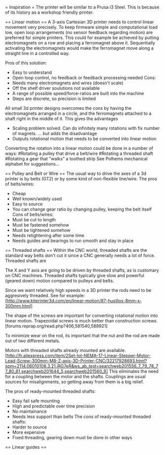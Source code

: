 = Inspiration =
The printer will be similar to a Prusa i3 Steel.
This is because of its history as a workshop friendly printer.


== Linear motion ==
A 3-axis Cartesian 3D printer needs to control linear movement very precisely.
To keep firmware simple and computational load low, open loop arrangements (no sensor feedback regarding motion) are preferred for simple printers.
This could for example be achieved by putting electromagnets on a row and placing a ferromagnet above it.
Sequentially activating the electromagnets would make the ferromagnet move along a straight line in a controlled way.

Pros of this solution:
 - Easy to understand
 - Open loop control, no feedback or feedback processing needed
Cons:
 - Needs many electromagnets and wires (doesn't scale)
 - Off the shelf driver soulutions not available
 - A range of possible speed/force-ratios are built into the machine
 - Steps are discrete, so precision is limited

All small 3d printer designs overcomes the cons by having the electromagnets arranged in a circle,
and the ferromagnets attached to a shaft right in the middle of it.
This gives the advantages
 - Scaling problem solved. Can do infinitely many rotations with fix number of magnets.
... but adds the disadvantage
 - Outputs rotational motion that needs to be converted into linear motion

Converting the rotation into a linear motion could be done in a number of ways:
#Rotating a pulley that drive a belt/wire
#Rotating a threaded shaft
#Rotating a gear that "walks" a toothed strip
See Polhems mechanical alphabet for suggestions...

== Pulley and Belt or Wire ==
The usual way to drive the axes of a 3d printer is by belts (GT2) or by some kind of non-flexible line/wire.
The pros of belts/wires:
 - Cheap
 - Well known/widely used
 - Easy to source
 - You can change gear ratio by changing pulley, keeping the belt itself
Cons of belts/wires:
 - Must be cut to length
 - Must be fastened somehow
 - Must be tightened somehow
 - Needs retightening after some time
 - Needs guides and bearings to run smooth and stay in place

== Threaded shafts ==
Within the CNC world, threaded shafts are the standard way  belts don't cut it since a CNC generally needs a lot of force.
Threaded shafts are 

The X and Y axis are going to be driven by threaded shafts, as is customary on CNC machines.
Threaded shafts typically give slow and powerful (geared down) motion compared to pulleys and belts.

Since we want relatively high speeds in a 3D printer the rods need to be aggresively threaded.
See for example:
[http://www.kitprinter3d.com/en/linear-motion/87-husillos-8mm-x-300mm.html]

The shape of the screws are important for converting rotational motion into linear motion.
Trapezoidal screws is much better than construction screws.
[forums.reprap.org/read.php?406,581540,588921]

To minimize wear on the rod, its important that the nut and the rod are made out of two different metals.

Motors with threaded shafts already mounted are available.
[http://fr.aliexpress.com/item/2Set-lot-NEMA-17-Linear-Stepper-Motor-Lead-Screw-300mm-M8-Z-axis-3D-Printer-CNC/32217928693.html?spm=2114.06010108.3.21.iRG7eR&ws_ab_test=searchweb201556_7_79_78_77_80_61,searchweb201644_5,searchweb201560_9]
This eliminates the need for a coupling between the motor and the shafts.
Couplings are usual sources for misalignments, so getting away from them is a big relief.

The pros of ready-mounted threaded shafts:
 - Easy fail safe mounting
 - High and predictable over time precision
 - No maintainance
 - Needs less support than belts
The cons of ready-mounted threaded shafts:
 - Harder to source
 - More expensive
 - Fixed threading, gearing down must be done in other ways

== Linear guides ==
